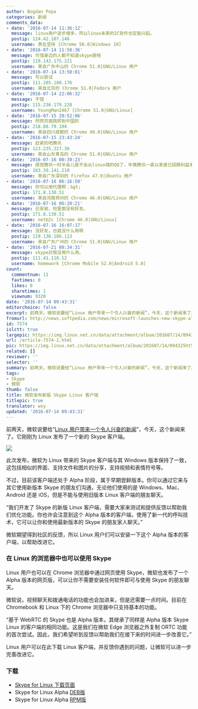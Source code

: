 ```yaml
---
author: Bogdan Popa
categories: 新闻
comments_data:
- date: '2016-07-14 11:36:12'
  message: linux用户逐步增多，所以linux未来的2C软件也定能兴起。
  postip: 124.42.107.146
  username: 贵在坚持 [Chrome 50.0|Windows 10]
- date: '2016-07-14 11:58:36'
  message: 可惜身边的人都不知道skype是啥
  postip: 119.142.175.221
  username: 来自广东中山的 Chrome 51.0|GNU/Linux 用户
- date: '2016-07-14 13:50:01'
  message: 可以尝试
  postip: 111.205.180.176
  username: 来自北京的 Chrome 51.0|Fedora 用户
- date: '2016-07-14 22:06:32'
  message: 不错
  postip: 115.236.179.228
  username: YoungMan2467 [Chrome 51.0|GNU/Linux]
- date: '2016-07-15 20:52:06'
  message: 然而页面跳转到中国的
  postip: 218.88.79.104
  username: 来自四川成都的 Chrome 49.0|GNU/Linux 用户
- date: '2016-07-15 23:43:24'
  message: 赶紧的吧腾讯
  postip: 123.235.227.36
  username: 来自山东青岛的 Chrome 51.0|GNU/Linux 用户
- date: '2016-07-16 00:39:23'
  message: 感觉腾讯一时半会儿是不会从linux端的QQ了，毕竟腾讯一直以来是已回报利益来计算的，此处@网易云音乐 @支付宝
  postip: 183.39.141.210
  username: 来自广东深圳的 Firefox 47.0|Ubuntu 用户
- date: '2016-07-16 06:16:50'
  message: 你可以用代理啊：&gt;
  postip: 171.8.130.51
  username: 来自河南郑州的 Chrome 46.0|GNU/Linux 用户
- date: '2016-07-16 06:20:21'
  message: 已安装，但里面没有好友。
  postip: 171.8.130.51
  username: netb2c [Chrome 46.0|GNU/Linux]
- date: '2016-07-16 16:07:17'
  message: 没好友，也就没什么用啊
  postip: 119.130.186.113
  username: 来自广东广州的 Chrome 51.0|GNU/Linux 用户
- date: '2016-07-21 08:34:31'
  message: skype对我没用什么用。
  postip: 111.41.118.12
  username: homework [Chrome Mobile 52.0|Android 5.0]
count:
  commentnum: 11
  favtimes: 0
  likes: 0
  sharetimes: 1
  viewnum: 9320
date: '2016-07-14 09:43:31'
editorchoice: false
excerpt: 前两天，微软说要给“Linux 用户带来一个令人兴奋的新闻”，今天，这个新闻来了。
fromurl: http://news.softpedia.com/news/microsoft-launches-new-skype-alpha-for-linux-506279.shtml
id: 7574
islctt: true
largepic: https://img.linux.net.cn/data/attachment/album/201607/14/094325ht5tdf10yk1zf3zy.jpg
url: /article-7574-1.html
pic: https://img.linux.net.cn/data/attachment/album/201607/14/094325ht5tdf10yk1zf3zy.jpg.thumb.jpg
related: []
reviewer: ''
selector: ''
summary: 前两天，微软说要给“Linux 用户带来一个令人兴奋的新闻”，今天，这个新闻来了。
tags:
- Skype
- 微软
thumb: false
title: 微软发布新版 Skype Linux 客户端
titlepic: true
translator: wxy
updated: '2016-07-14 09:43:31'
---
```


前两天，微软说要给“[Linux 用户带来一个令人兴奋的新闻](/article-7559-1.html)”，今天，这个新闻来了。它刚刚为 Linux 发布了一个新的 Skype 客户端。


![](https://img.linux.net.cn/data/attachment/album/201607/14/094325ht5tdf10yk1zf3zy.jpg)


此次发布，微软为 Linux 带来的 Skype 客户端与其 Windows 版本保持了一致，这包括相似的界面、支持文件和图片的分享，支持视频和表情符号等。


不过，目前该客户端还处于 Alpha 阶段，属于早期尝鲜版本。你可以通过它来与其它使用新版本 Skype 的朋友们沟通，无论他们使用的是 Windows、Mac、Android 还是 iOS，但是不能与使用旧版本 Linux 客户端的朋友聊天。


“我们开发了 Skype 的新版 Linux 客户端，需要大家来测试和提供反馈以帮助我们优化功能。你也许会注意到这个 Alpha 版本的客户端，使用了新一代的呼叫技术，它可以让你和使用最新版本的 Skype 的朋友家人聊天。”


微软期望得到社区的反馈，所以 Linux 用户们可以安装一下这个 Alpha 版本的客户端，以帮助改进它。


### 在 Linux 的浏览器中也可以使用 Skype


Linux 用户也可以在 Chrome 浏览器中通过网页使用 Skype，微软也发布了一个 Alpha 版本的网页版，可以让你不需要安装任何软件即可与使用 Skype 的朋友聊天。 


微软说，视频聊天和拨通电话的功能也会加进来，但是还需要一点时间。目前在 Chromebook 和 Linux 下的 Chrome 浏览器中只支持基本的功能。


“基于 WebRTC 的 Skype 也是 Alpha 版本，其继承了同样是 Alpha 版本 Skype Linux 的客户端的相同功能。这是我们在微软 Edge 浏览器之外复制 ORTC 功能的首次尝试。因此，我们希望听到反馈以帮助我们在接下来的时间进一步改善它。”


Linux 用户可以在此下载 Linux 客户端，并反馈你遇到的问题，让微软可以进一步完善改进它。


### 下载


* [Skype for Linux 下载页面](https://community.skype.com/t5/Linux/bd-p/Linux?intcmp=blogs-_-generic-click-_-skype-for-linux-alpha-and-calling-on-chrome-and-chromebooks)
* Skype for Linux Alpha [DEB版](https://www.skype.com/en/download-skype/skype-for-linux/downloading-web/?type=weblinux-deb)
* Skype for Linux Alpha [RPM版](https://www.skype.com/en/download-skype/skype-for-linux/downloading-web/?type=weblinux-rpm)